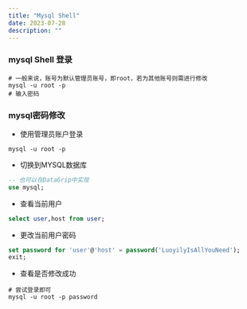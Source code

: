 ```yaml
---
title: "Mysql Shell"
date: 2023-07-28
description: ""
---
```

### mysql Shell 登录
```shell
# 一般来说，账号为默认管理员账号，即root，若为其他账号则需进行修改
mysql -u root -p
# 输入密码
```

### mysql密码修改
+ 使用管理员账户登录
```shell
mysql -u root -p
```
+ 切换到MYSQL数据库
```sql
-- 也可以在DataGrip中实现
use mysql;
```
+ 查看当前用户
```sql
select user,host from user;
```
+ 更改当前用户密码
```sql
set password for 'user'@'host' = password('LuoyilyIsAllYouNeed');
exit;
```
+ 查看是否修改成功
```shell
# 尝试登录即可
mysql -u root -p password
```